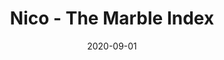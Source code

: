---
layout: post
title: "Nico - The Marble Index"
date: "2020-09-01"
external_url: https://tintaenlascintas.co/post/the-marble-index
category: "Tinta en las Cintas"
---